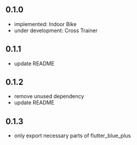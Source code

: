 ## 0.1.0

- implemented: Indoor Bike
- under development: Cross Trainer

## 0.1.1

- update README

## 0.1.2

- remove unused dependency
- update README

## 0.1.3

- only export necessary parts of flutter_blue_plus
